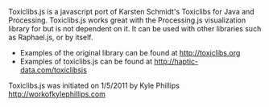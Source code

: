 Toxiclibs.js is a javascript port of Karsten Schmidt's Toxiclibs for Java and Processing. Toxiclibs.js works great with the Processing.js visualization library for <canvas> but is not dependent on it. It can be used with other libraries such as Raphael.js, or by itself.


* Examples of the original library can be found at http://toxiclibs.org
* Examples of toxiclibs.js can be found at http://haptic-data.com/toxiclibsjs



Toxiclibs.js was initiated on 1/5/2011 by Kyle Phillips http://workofkylephillips.com